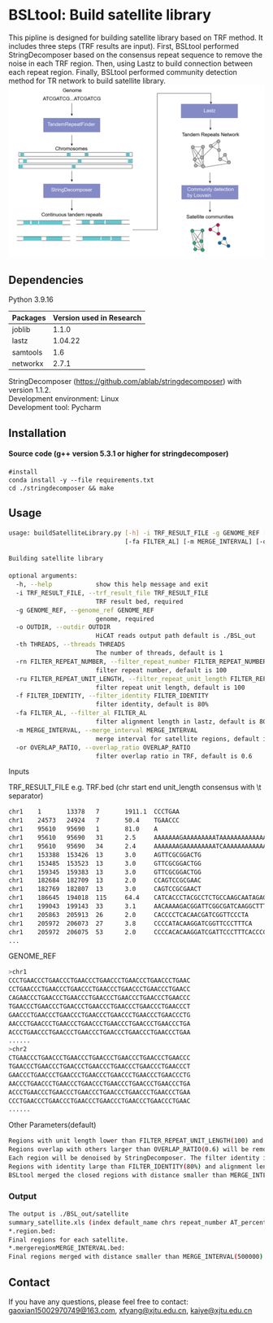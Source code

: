 # BSLtool: Build satellite library
This pipline is designed for building satellite library based on TRF method. It includes three steps (TRF results are input). First, BSLtool performed StringDecomposer based on the consensus repeat sequence to remove the noise in each TRF region. Then, using Lastz to build connection between each repeat region. Finally, BSLtool performed community detection method for TR network to build satellite library.
![img.png](img.png)
## Dependencies
Python 3.9.16

Packages  | Version used in Research|
--------- | --------|
joblib  | 1.1.0 |
lastz  | 1.04.22 |
samtools  | 1.6 |
networkx  | 2.7.1 |

StringDecomposer (https://github.com/ablab/stringdecomposer) with version 1.1.2.   
Development environment: Linux  
Development tool: Pycharm
## Installation

#### Source code (g++ version 5.3.1 or higher for stringdecomposer)

```
#install
conda install -y --file requirements.txt
cd ./stringdecomposer && make
```

## Usage
```Bash
usage: buildSatelliteLibrary.py [-h] -i TRF_RESULT_FILE -g GENOME_REF [-o OUTDIR] [-th THREADS] [-rn FILTER_REPEAT_NUMBER] [-ru FILTER_REPEAT_UNIT_LENGTH] [-f FILTER_IDENTITY]
                                [-fa FILTER_AL] [-m MERGE_INTERVAL] [-or OVERLAP_RATIO]

Building satellite library

optional arguments:
  -h, --help            show this help message and exit
  -i TRF_RESULT_FILE, --trf_result_file TRF_RESULT_FILE
                        TRF result bed, required
  -g GENOME_REF, --genome_ref GENOME_REF
                        genome, required
  -o OUTDIR, --outdir OUTDIR
                        HiCAT reads output path default is ./BSL_out
  -th THREADS, --threads THREADS
                        The number of threads, default is 1
  -rn FILTER_REPEAT_NUMBER, --filter_repeat_number FILTER_REPEAT_NUMBER
                        filter repeat number, default is 100
  -ru FILTER_REPEAT_UNIT_LENGTH, --filter_repeat_unit_length FILTER_REPEAT_UNIT_LENGTH
                        filter repeat unit length, default is 100
  -f FILTER_IDENTITY, --filter_identity FILTER_IDENTITY
                        filter identity, default is 80%
  -fa FILTER_AL, --filter_al FILTER_AL
                        filter alignment length in lastz, default is 80%
  -m MERGE_INTERVAL, --merge_interval MERGE_INTERVAL
                        merge interval for satellite regions, default is 500K
  -or OVERLAP_RATIO, --overlap_ratio OVERLAP_RATIO
                        filter overlap ratio in TRF, default is 0.6

```
Inputs

TRF_RESULT_FILE e.g. TRF.bed (chr start end unit_length consensus with \t separator) 
```Bash
chr1    1       13378   7       1911.1  CCCTGAA
chr1    24573   24924   7       50.4    TGAACCC
chr1    95610   95690   1       81.0    A
chr1    95610   95690   31      2.5     AAAAAAAGAAAAAAAAATAAAAAAAAAAAAA
chr1    95610   95690   34      2.4     AAAAAAAGAAAAAAAAATCAAAAAAAAAAAAAGA
chr1    153388  153426  13      3.0     AGTTCGCGGACTG
chr1    153485  153523  13      3.0     GTTCGCGGACTGG
chr1    159345  159383  13      3.0     GTTCGCGGACTGG
chr1    182684  182709  13      2.0     CCAGTCCGCGAAC
chr1    182769  182807  13      3.0     CAGTCCGCGAACT
chr1    186645  194018  115     64.4    CATCACCCTACGCCTCTGCCAAGCAATAGAGCAAACTGGGAATCACCCCACTTGTCATATTGCTAAGATTTGGATTACATGTTCACGGGTTGGATTGACGGCAGATGAGACTAGG
chr1    199043  199143  33      3.1     AACAAAAGACGGATTCGGCGATCAAGGCTTTGG
chr1    205863  205913  26      2.0     CACCCCTCACAACGATCGGTTCCCTA
chr1    205972  206073  27      3.8     CCCCATACAAGGATCGGTTCCCTTTCA
chr1    205972  206075  53      2.0     CCCCACACAAGGATCGATTCCCTTTCACCCCATACAAGGATCGGTTCCCATCA
...

```
GENOME_REF
```Bash
>chr1
CCCTGAACCCTGAACCCTGAACCCTGAACCCTGAACCCTGAACCCTGAAC
CCTGAACCCTGAACCCTGAACCCTGAACCCTGAACCCTGAACCCTGAACC
CAGAACCCTGAACCCTGAACCCTGAACCCTGAACCCTGAACCCTGAACCC
TGAACCCTGAACCCTGAACCCTGAACCCTGAACCCTGAACCCTGAACCCT
GAACCCTGAACCCTGAACCCTGAACCCTGAACCCTGAACCCTGAACCCTG
AACCCTGAACCCTGAACCCTGAACCCTGAACCCTGAACCCTGAACCCTGA
ACCCTGAACCCTGAACCCTGAACCCTGAACCCTGAACCCTGAACCCTGAA
......
>chr2
CTGAACCCTGAACCCTGAACCCTGAACCCTGAACCCTGAACCCTGAACCC
TGAACCCTGAACCCTGAACCCTGAACCCTGAACCCTGAACCCTGAACCCT
GAACCCTGAACCCTGAACCCTGAACCCTGAACCCTGAACCCTGAACCCTG
AACCCTGAACCCTGAACCCTGAACCCTGAACCCTGAACCCTGAACCCTGA
ACCCTGAACCCTGAACCCTGAACCCTGAACCCTGAACCCTGAACCCTGAA
CCCTGAACCCTGAACCCTGAACCCTGAACCCTGAACCCTGAACCCTGAAC
......
```
Other Parameters(default)
```Bash
Regions with unit length lower than FILTER_REPEAT_UNIT_LENGTH(100) and repeat number lower than FILTER_REPEAT_NUMBER(100) will be removed.
Regions overlap with others larger than OVERLAP_RATIO(0.6) will be removed and saved the region with small unit.
Each region will be denoised by StringDecomposer. The filter identity is FILTER_IDENTITY(80%).
Regions with identity large than FILTER_IDENTITY(80%) and alignment length larger than FILTER_AL(80%) will be considered as same satellite.
BSLtool merged the closed regions with distance smaller than MERGE_INTERVAL(500000)
```

### Output
```Bash
The output is ./BSL_out/satellite
summary_satellite.xls (index default_name chrs repeat_number AT_percentage genomic_size unit_sequence)
*.region.bed:
Final regions for each satellite.
*.mergeregionMERGE_INTERVAL.bed: 
Final regions merged with distance smaller than MERGE_INTERVAL(500000). For visualization or HOR analysis(e.g. HiCAT)
```


## Contact
If you have any questions, please feel free to contact: gaoxian15002970749@163.com, xfyang@xjtu.edu.cn, kaiye@xjtu.edu.cn





